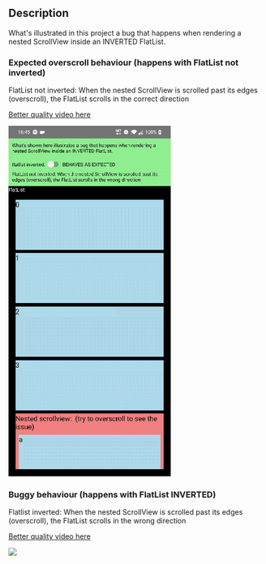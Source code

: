 ## Description
What's illustrated in this project a bug that happens when rendering a nested ScrollView inside an INVERTED FlatList.

### Expected overscroll behaviour (happens with FlatList not inverted)
FlatList not inverted: When the nested ScrollView is scrolled past its edges (overscroll), the FlatList scrolls in the correct direction

[Better quality video here](./docs/fullvid.mp4)

![](./docs/expected.gif)


### Buggy behaviour (happens with FlatList INVERTED)

Flatlist inverted: When the nested ScrollView is scrolled past its edges (overscroll), the FlatList scrolls in the wrong direction

[Better quality video here](./docs/fullvid.mp4)


![](./docs/buggy.gif)
